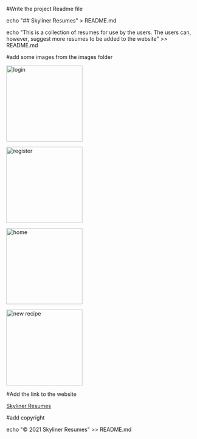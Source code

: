 #Write the project Readme file

echo "## Skyliner Resumes" > README.md

echo "This is a collection of resumes for use by the users. The users can, however, suggest more resumes to be added to the website" >> README.md

#add some images from the images folder

<p><img src="/images/login.jpg" alt="login" width="200" height="200" /></p>
<p><img src="/images/register.jpg" alt="register" width="200" height="200" /></p>
<p><img src="/images/main.jpg" alt="home" width="200" height="200" /></p>
<p><img src="/images/newrecipe.jpg" alt="new recipe" width="200" height="200" /></p>

#Add the link to the website

<a href="https://github.com/ogolaSospeter/WebstackPortfolioProject/">Skyliner Resumes</a>

#add copyright

echo "© 2021 Skyliner Resumes" >> README.md



